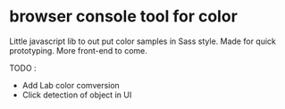 browser console tool for color  
===========
Little javascript lib to out put color samples in Sass style. Made for quick prototyping.
More front-end to come.

TODO :
- Add Lab color comversion
- Click detection of object in UI
